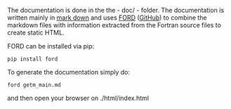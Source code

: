 The documentation is done in the the - doc/ - folder. The documentation is written mainly in [mark down](https://www.markdownguide.org/) and uses [FORD](https://politicalphysicist.github.io/ford-fortran-documentation.html) ([GitHub](https://github.com/Fortran-FOSS-Programmers/ford)) to combine the markdown files with information extracted from the Fortran source files to create static HTML.

FORD can be installed via pip:

```
pip install ford
```

To generate the documentation simply do: 
```
ford getm_main.md
```

and then open your browser on ./html/index.html

